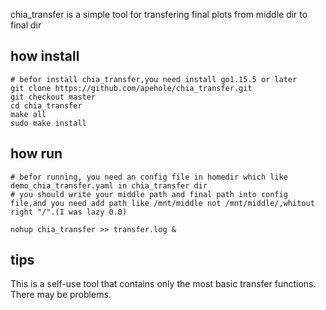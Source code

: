 chia_transfer is a simple tool for transfering final plots from middle dir to final dir

## how install

```shell
# befor install chia_transfer,you need install go1.15.5 or later
git clone https://github.com/apehole/chia_transfer.git
git checkout master
cd chia_transfer
make all
sudo make install
```

## how run

```shell
# befor running, you need an config file in homedir which like demo_chia_transfer.yaml in chia_transfer dir
# you should write your middle path and final path into config file,and you need add path like /mnt/middle not /mnt/middle/,whitout right "/".(I was lazy 0.0)

nohup chia_transfer >> transfer.log &
```

## tips

This is a self-use tool that contains only the most basic transfer functions. There may be problems.

